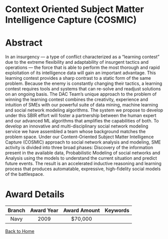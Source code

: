 
Context Oriented Subject Matter Intelligence Capture (COSMIC)
=============================================================

# Abstract


In an insurgency — a type of conflict characterized as a “learning contest” due to the extreme flexibility and adaptability of insurgent tactics and operations — the force that is able to perform the most thorough and rapid exploitation of its intelligence data will gain an important advantage. This learning contest provides a sharp contrast to a static form of the same problem. Because the enemy is constantly changing their tactics, a learning contest requires tools and systems that can re-solve and readjust solutions on an ongoing basis. The DAC Team’s unique approach to the problem of winning the learning contest combines the creativity, experience and intuition of SMEs with our powerful suite of data mining, machine learning and social network modeling algorithms. The system we propose to develop under this SBIR effort will foster a partnership between the human expert and our advanced ML algorithms that amplifies the capabilities of both. To develop an innovative and multi-disciplinary social network modeling service we have assembled a team whose background matches the problem space. Under our Content-Oriented Subject Matter Intelligence Capture (COSMIC) approach to social network analysis and modeling, SME activity is divided into three broad phases: Discovery of the information present in the available data, Probabilistic Modeling of social networks and Analysis using the models to understand the current situation and predict future events. The result is an accelerated inductive reasoning and learning process that produces automatable, expressive, high-fidelity social models of the battlespace.  

# Award Details

|Branch|Award Year|Award Amount|Keywords|
| :---: | :---: | :---: | :---: |
|Navy|2009|$70,000||
  
  


[Back to Home](https://github.com/chrischow/dod_sbir_awards/Reports/DJ/#1891)